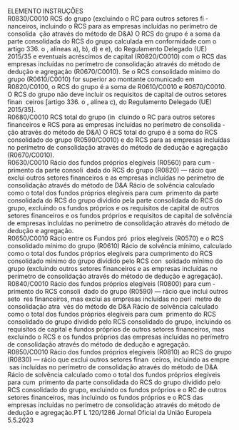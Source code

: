  
ELEMENTO  INSTRUÇÕES  
R0830/C0010  RCS do grupo (excluindo o 
RC para outros setores fi ­
nanceiros, incluindo o RCS 
para as empresas incluídas 
no perímetro de consolida ­
ção através do método de 
D&A)  O RCS do grupo é a soma da parte consolidada do RCS do grupo calculada em 
conformidade com o artigo 336.  o , alíneas a), b), d) e e), do Regulamento Delegado 
(UE) 2015/35 e eventuais acréscimos de capital (R0820/C0010) com o RCS das 
empresas incluídas no perímetro de consolidação através do método de dedução e 
agregação (R0670/C0010). 
Se o RCS consolidado mínimo do grupo (R0610/C0010) for superior ao montante 
comunicado em R0820/C0100, o RCS do grupo é a soma de R0610/C0010 e 
R0670/C0010. 
O RCS do grupo não deve incluir os requisitos de capital de outros setores finan ­
ceiros [artigo 336.  o , alínea c), do Regulamento Delegado (UE) 2015/35].  
R0680/C0010  RCS total do grupo (in ­
cluindo o RC para outros 
setores financeiros e RCS 
para as empresas incluídas 
no perímetro de consolida ­
ção através do método de 
D&A)  O RCS total do grupo é a soma do RCS consolidado do grupo (R0590/C0010) e do 
RCS para as empresas incluídas no perímetro de consolidação através do método de 
dedução e agregação (R0670/C0010).  
R0630/C0010  Rácio dos fundos próprios 
elegíveis (R0560) para cum ­
primento da parte consoli ­
dada do RCS do grupo 
(R0820) — rácio que exclui 
outros setores financeiros e 
as empresas incluídas no 
perímetro de consolidação 
através do método de D&A  Rácio de solvência calculado como o total dos fundos próprios elegíveis para cum ­
primento da parte consolidada do RCS do grupo dividido pela parte consolidada do 
RCS do grupo, excluindo os fundos próprios e os requisitos de capital de outros 
setores financeiros e os fundos próprios e requisitos de capital de solvência de 
empresas incluídas no perímetro de consolidação através do método de dedução e 
agregação.  
R0650/C0010  Rácio entre os Fundos pró ­
prios elegíveis (R0570) e o 
RCS consolidado mínimo do 
grupo (R0610)  Rácio de solvência mínimo, calculado como o total dos fundos próprios elegíveis 
para cumprimento do RCS consolidado mínimo do grupo dividido pelo RCS con ­
solidado mínimo do grupo (excluindo outros setores financeiros e as empresas 
incluídas no perímetro de consolidação através do método de dedução e agregação).  
R0840/C0010  Rácio dos fundos próprios 
elegíveis (R0800) para cum ­
primento do RCS consoli ­
dado do grupo (R0590) — 
rácio que inclui outros seto ­
res financeiros, mas exclui as 
empresas incluídas no perí ­
metro de consolidação atra ­
vés do método de D&A  Rácio de solvência calculado como o total dos fundos próprios elegíveis para cum ­
primento do RCS consolidado do grupo dividido pelo RCS consolidado do grupo, 
incluindo os requisitos de capital e fundos próprios de outros setores financeiros, 
mas excluindo o RCS e os fundos próprios das empresas incluídas no perímetro de 
consolidação através do método de dedução e agregação.  
R0850/C0010  Rácio dos fundos próprios 
elegíveis (R0810) ao RCS do 
grupo (R0830) — rácio que 
exclui outros setores finan ­
ceiros, incluindo as empre ­
sas incluídas no perímetro 
de consolidação através do 
método de D&A  Rácio de solvência calculado como o total dos fundos próprios elegíveis para cum ­
primento da parte consolidada do RCS do grupo dividido pelo RCS consolidado do 
grupo, excluindo os fundos próprios e o RC de outros setores financeiros, mas 
incluindo os fundos próprios e o RCS das empresas incluídas no perímetro de 
consolidação através do método de dedução e agregação.PT  L 120/1286 Jornal Oficial da União Europeia 5.5.2023